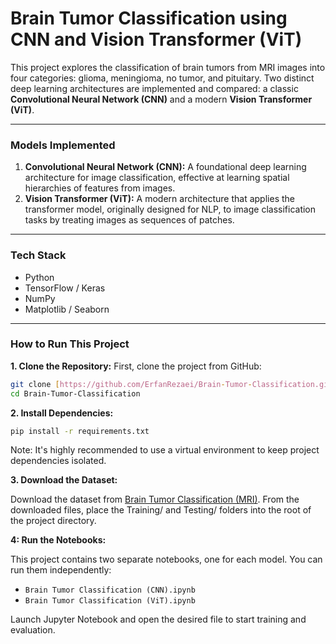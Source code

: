 # Brain Tumor Classification using CNN and Vision Transformer (ViT)

This project explores the classification of brain tumors from MRI images into four categories: glioma, meningioma, no tumor, and pituitary. Two distinct deep learning architectures are implemented and compared: a classic **Convolutional Neural Network (CNN)** and a modern **Vision Transformer (ViT)**.

---

### Models Implemented

1.  **Convolutional Neural Network (CNN):** A foundational deep learning architecture for image classification, effective at learning spatial hierarchies of features from images.
2.  **Vision Transformer (ViT):** A modern architecture that applies the transformer model, originally designed for NLP, to image classification tasks by treating images as sequences of patches.

---

### Tech Stack

- Python
- TensorFlow / Keras
- NumPy
- Matplotlib / Seaborn

---

### How to Run This Project

**1. Clone the Repository:**
First, clone the project from GitHub:
```bash
git clone [https://github.com/ErfanRezaei/Brain-Tumor-Classification.git](https://github.com/ErfanRezaei/Brain-Tumor-Classification.git)
cd Brain-Tumor-Classification
```
**2. Install Dependencies:**
```bash
pip install -r requirements.txt
```
Note: It's highly recommended to use a virtual environment to keep project dependencies isolated.

**3. Download the Dataset:**

Download the dataset from [Brain Tumor Classification (MRI)](https://www.kaggle.com/datasets/sartajbhuvaji/brain-tumor-classification-mri). From the downloaded files, place the Training/ and Testing/ folders into the root of the project directory.

**4: Run the Notebooks:**

This project contains two separate notebooks, one for each model. You can run them independently:

- `Brain Tumor Classification (CNN).ipynb`
- `Brain Tumor Classification (ViT).ipynb`

Launch Jupyter Notebook and open the desired file to start training and evaluation.
